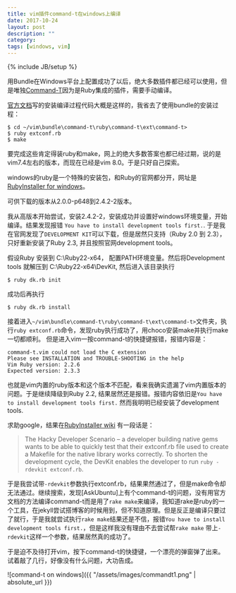 ```yaml
---
title: vim插件command-t在windows上编译
date: 2017-10-24
layout: post
description: ""
category: 
tags: [windows, vim]
---
```

{% include JB/setup %}

用Bundle在Windows平台上配置成功了以后，绝大多数插件都已经可以使用，但是唯独[Command-T](https://github.com/wincent/Command-T)因为是Ruby集成的插件，需要手动编译。

[官方文档](https://github.com/wincent/command-t/blob/master/doc/command-t.txt)写的安装编译过程代码大概是这样的，我省去了使用bundle的安装过程：

    $ cd ~/vim\bundle\command-t\ruby\command-t\ext\command-t>
    $ ruby extconf.rb
    $ make

要完成这些肯定得装ruby和make，网上的绝大多数答案也都已经过期，说的是vim7.4左右的版本，而现在已经是vim 8.0。于是只好自己探索。

windows的ruby是一个特殊的安装包，和Ruby的官网都分开，网址是[RubyInstaller for windows](https://rubyinstaller.org/)。

可供下载的版本从2.0.0-p648到2.4.2-2版本。

我从高版本开始尝试，安装2.4.2-2，安装成功并设置好windows环境变量，开始编译。结果发现报错 `You have to install development tools first.`. 于是我在官网发现了`DEVELOPMENT KIT`可以下载，但是居然只支持（Ruby 2.0 到 2.3），只好重新安装了Ruby 2.3, 并且按照官网development tools。

假设Ruby 安装到 C:\Ruby22-x64， 配置PATH环境变量。然后将Development tools 就解压到 C:\Ruby22-x64\DevKit, 然后进入该目录执行

    $ ruby dk.rb init

成功后再执行

    $ ruby dk.rb install

接着进入`~/vim\bundle\command-t\ruby\command-t\ext\command-t>`文件夹，执行`ruby extconf.rb`命令，发现ruby执行成功了，用choco安装make并执行make一切都顺利。
但是进入vim一按command-t的快捷键报错，报错内容是：

    command-t.vim could not load the C extension
    Please see INSTALLATION and TROUBLE-SHOOTING in the help
    Vim Ruby version: 2.2.6
    Expected version: 2.3.3

也就是vim内置的ruby版本和这个版本不匹配，看来我确实遗漏了vim内置版本的问题。于是继续降级到Ruby 2.2, 结果居然还是报错。报错内容依旧是`You have to install development tools first.` 然而我明明已经安装了development tools. 

求助google，结果在[RubyInstaller wiki](https://github.com/OneClick/RubyInstaller/wiki/Development-Kit)
有一段话是：

> The Hacky Developer Scenario – a developer building native gems wants to be able to quickly test that their extconf.rb file used to create a Makefile for the native library works correctly. To shorten the development cycle, the DevKit enables the developer to run `ruby -rdevkit extconf.rb`.


于是我尝试带`-rdevkit`参数执行extconf.rb，结果果然通过了，但是make命令却无法通过。继续搜索，发现[AskUbuntu]上有个command-t的问题，没有用官方文档的方法编译command-t而是用了`rake make`来编译，我知道rake是ruby的一个工具，在jekyll尝试搭博客的时候用到，但不知道原理。但是反正是编译只要过了就行，于是我就尝试执行`rake make`结果还是不信，报错`You have to install development tools first.`，但是这样我没有理由不去尝试帮`rake make` 带上`-rdevkit`这样一个参数，结果居然真的成功了。

于是迫不及待打开vim，按下command-t的快捷键，一个漂亮的弹窗弹了出来。试着敲了几行，好像没有什么问题，大功告成。

![command-t on windows]({{ "/assets/images/commandt1.png" | absolute_url }})
